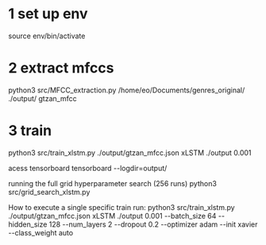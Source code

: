 # 1 set up env
source env/bin/activate

# 2 extract mfccs
python3 src/MFCC_extraction.py /home/eo/Documents/genres_original/ ./output/ gtzan_mfcc

# 3 train
python3 src/train_xlstm.py ./output/gtzan_mfcc.json xLSTM ./output 0.001


acess tensorboard
tensorboard --logdir=output/

running the full grid hyperparameter search (256 runs)
python3 src/grid_search_xlstm.py

How to execute a single specific train run:
python3 src/train_xlstm.py ./output/gtzan_mfcc.json xLSTM ./output 0.001 --batch_size 64 --hidden_size 128 --num_layers 2 --dropout 0.2 --optimizer adam --init xavier --class_weight auto
